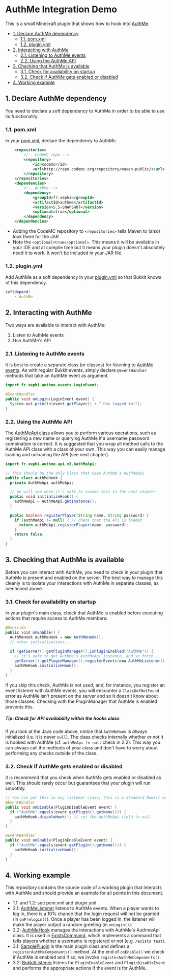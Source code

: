 # AuthMe Integration Demo
This is a small Minecraft plugin that shows how to hook into [AuthMe](https://github.com/AuthMe/AuthMeReloaded).

- [1. Declare AuthMe dependency](#1-declare-authme-dependency)
  - [1.1. pom.xml](#11-pomxml)
  - [1.2. plugin.yml](#12-pluginyml)
- [2. Interacting with AuthMe](#2-interacting-with-authme)
  - [2.1. Listening to AuthMe events](#21-listening-to-authme-events)
  - [2.2. Using the AuthMe API](#22-using-the-authme-api)
- [3. Checking that AuthMe is available](#3-checking-that-authme-is-available)
  - [3.1. Check for availability on startup](#31-check-for-availability-on-startup)
  - [3.2. Check if AuthMe gets enabled or disabled](#32-check-if-authme-gets-enabled-or-disabled)
- [4. Working example](#4-working-example)

## 1. Declare AuthMe dependency
You need to declare a soft dependency to AuthMe in order to be able to use its functionality.

### 1.1. pom.xml
In your [pom.xml](https://github.com/ljacqu/AuthMe_integration_demo/blob/master/pom.xml), 
declare the dependency to AuthMe.

```xml
    <repositories>
        <!-- CodeMC repo -->
        <repository>
            <id>codemc</id>
            <url>http://repo.codemc.org/repository/maven-public/</url>
        </repository>
    </repositories>
    <dependencies>
        <!-- AuthMe -->
        <dependency>
            <groupId>fr.xephi</groupId>
            <artifactId>authme</artifactId>
            <version>5.5-SNAPSHOT</version>
            <optional>true</optional>
        </dependency>
    </dependencies>
```

- Adding the CodeMC repository to `<repositories>` tells Maven to (also) look there for the JAR
- Note the `<optional>true</optional>`. This means it will be available in your IDE and at compile time
  but it means your plugin doesn't absolutely need it to work. It won't be included in your JAR file.
  
### 1.2. plugin.yml
Add AuthMe as a soft dependency in your [plugin.yml](https://github.com/ljacqu/AuthMe_integration_demo/blob/master/src/main/resources/plugin.yml) 
so that Bukkit knows of this dependency.

```yml
softdepend:
    - AuthMe
```

## 2. Interacting with AuthMe
Two ways are available to interact with AuthMe:

1. Listen to AuthMe events
1. Use AuthMe's API

### 2.1. Listening to AuthMe events
It is best to create a separate class (or classes) for listening to 
[AuthMe events](https://ci.codemc.org/job/AuthMe/job/AuthMeReloaded/javadoc/fr/xephi/authme/events/package-tree.html).
As with regular Bukkit events, simply declare `@EventHandler` methods that take an AuthMe event as argument.
```java
import fr.xephi.authme.events.LoginEvent;

@EventHandler
public void onLogin(LoginEvent event) {
  System.out.println(event.getPlayer() + " has logged in!");
}
```

### 2.2. Using the AuthMe API
The [AuthMeApi class](https://ci.codemc.org/job/AuthMe/job/AuthMeReloaded/javadoc/fr/xephi/authme/api/v3/AuthMeApi.html) allows you
to perform various operations, such as registering a new name or querying AuthMe if a username password combination 
is correct. It is suggested that you wrap all method calls to the AuthMe API class with a class of your own. 
This way you can easily manage loading and unloading the API (see next chapter).

```java
import fr.xephi.authme.api.v3.AuthMeApi;

// This should be the only class that uses AuthMe's AuthMeApi
public class AuthMeHook {
  private AuthMeApi authMeApi;

  // We will see when it's safe to invoke this in the next chapter
  public void initializeHook() {
    authMeApi = AuthMeApi.getInstance();
  }

  public boolean registerPlayer(String name, String password) {
    if (authMeApi != null) { // check that the API is loaded
      return authMeApi.registerPlayer(name, password);
    }
    return false;
  }
}
```

## 3. Checking that AuthMe is available
Before you can interact with AuthMe, you need to check in your plugin that AuthMe is present and enabled on the server.
The best way to manage this cleanly is to isolate your interactions with AuthMe in separate classes, as mentioned above.

### 3.1. Check for availability on startup
In your plugin's main class, check that AuthMe is enabled before executing actions
that require access to AuthMe members:
```java
@Override
public void onEnable() {
  AuthMeHook authMeHook = new AuthMeHook();
  // other initializations...
  
  if (getServer().getPluginManager().isPluginEnabled("AuthMe")) {
    // it's safe to get AuthMe's AuthMeApi instance, and so forth...
    getServer().getPluginManager().registerEvents(new AuthMeListener(), this);
    authMeHook.initializeHook();
  }
}
```

If you skip this check, AuthMe is not used, and, for instance, you register an event listener with AuthMe events, 
you will encounter a `ClassDefNotFound` error as AuthMe isn't present on the server and so it doesn't know about those
classes. Checking with the PluginManager that AuthMe is enabled prevents this.

##### Tip: Check for API availability _within_ the hooks class
If you look at the Java code above, notice that `AuthMeHook` is _always_ initialized (i.e. it is never `null`). 
The class checks internally whether or not it is hooked with AuthMe (cf. `authMeApi != null` check in 2.2). This way
you can always call the methods of your class and don't have to worry about performing any checks outside of the class.

### 3.2. Check if AuthMe gets enabled or disabled
It is recommend that you check when AuthMe gets enabled or disabled as well. This should rarely occur but guarantees
that your plugin will run smoothly.

```java
// You can put this in any listener class; this is a standard Bukkit event
@EventHandler 
public void onDisable(PluginDisableEvent event) {
  if ("AuthMe".equals(event.getPlugin().getName())) {
    authMeHook.disableHook(); // set the AuthMeApi field to null
  }
}

@EventHandler 
public void onEnable(PluginEnableEvent event) {
  if ("AuthMe".equals(event.getPlugin().getName())) {
    authMeHook.initializeHook();
  }
}
```

## 4. Working example
This repository contains the source code of a working plugin that interacts with AuthMe and should provide an
example for all points in this document.

- 1.1. and 1.2: see pom.xml and plugin.yml
- 2.1: [AuthMeListener](https://github.com/ljacqu/AuthMe_integration_demo/blob/master/src/main/java/ch/jalu/authme/integrationdemo/listener/AuthMeListener.java)
  listens to AuthMe events. When a player wants to log in, there is a 10% chance that the login request will not
  be granted (in `onPrelogin()`). Once a player has been logged in, the listener will make the player output a
  random greeting (in `onLogin()`).
- 2.2: [AuthMeHook](https://github.com/ljacqu/AuthMe_integration_demo/blob/master/src/main/java/ch/jalu/authme/integrationdemo/service/AuthMeHook.java)
  manages the interactions with AuthMe's AuthmeApi class. It is used in [ExistsCommand](https://github.com/ljacqu/AuthMe_integration_demo/blob/master/src/main/java/ch/jalu/authme/integrationdemo/command/ExistsCommand.java),
  which implements a command that tells players whether a username is registered or not (e.g. `/exists test`).
- 3.1: [SamplePlugin](https://github.com/ljacqu/AuthMe_integration_demo/blob/master/src/main/java/ch/jalu/authme/integrationdemo/SamplePlugin.java)
  is the main plugin class and defines a `registerAuthMeComponents()` method. At the end of `onEnable()` we check if
  AuthMe is enabled and if so, we invoke `registerAuthMeComponents()`.
- 3.2: [BukkitListener](https://github.com/ljacqu/AuthMe_integration_demo/blob/master/src/main/java/ch/jalu/authme/integrationdemo/listener/BukkitListener.java)
  listens for `PluginEnableEvent` and `PluginDisableEvent` and performs the appropriate actions if the event is for AuthMe.
